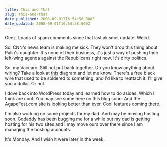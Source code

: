 ```yaml
---
title: This and That
slug: this-and-that
date_published: 2008-09-01T16:54:58.000Z
date_updated: 2008-09-01T16:54:58.000Z
---
```


Geez. Loads of spam comments since that last akismet update. Weird.

So, CNN's news team is making me sick. They won't drop this thing about Palin's daughter. It's none of their business, it's just a way of pushing their left-wing agenda against the Republicans right now. It's dirty politics.

So, my Vaccaro. Still not put back together. Do you know anything about wiring? Take a look at [this](http://img.skitch.com/20080901-t9t8kgihjmcppyjsjfe2nm4rp1.png) diagram and let me know. There's a free black wire that used to be soldered to something, and I'd like to reattach it. I'll give you a dollar. Or not.

I dove back into WordPress today and learned how to do asides. Which I think are cool. You may see some here on this blog soon. And the AgapeFest.com site is looking better than ever. Cool features coming there.

I'm also working on some projects for my dad. And may be moving hosting soon. Godaddy has been bugging me for a while but my dad is getting hosting for his two sites and I may move ours over there since I am managing the hosting accounts.

It's Monday. And I wish it were later in the week.
